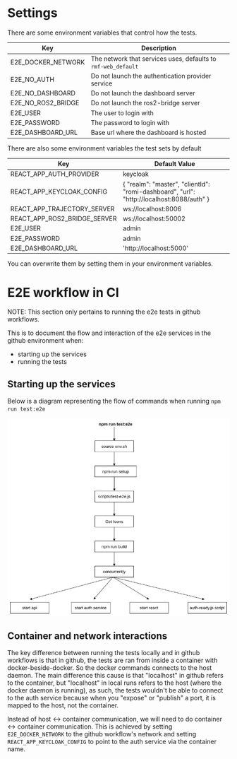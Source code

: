 # Settings

There are some environment variables that control how the tests.

| Key | Description |
|---|---|
| E2E_DOCKER_NETWORK | The network that services uses, defaults to `rmf-web_default` |
| E2E_NO_AUTH | Do not launch the authentication provider service |
| E2E_NO_DASHBOARD | Do not launch the dashboard server |
| E2E_NO_ROS2_BRIDGE | Do not launch the ros2-bridge server |
| E2E_USER | The user to login with |
| E2E_PASSWORD | The password to login with |
| E2E_DASHBOARD_URL | Base url where the dashboard is hosted |

There are also some environment variables the test sets by default

| Key | Default Value |
|---|---|
| REACT_APP_AUTH_PROVIDER | keycloak |
| REACT_APP_KEYCLOAK_CONFIG | { "realm": "master", "clientId": "romi-dashboard", "url": "http://localhost:8088/auth" } |
| REACT_APP_TRAJECTORY_SERVER | ws://localhost:8006 |
| REACT_APP_ROS2_BRIDGE_SERVER | ws://localhost:50002 |
| E2E_USER | admin |
| E2E_PASSWORD | admin |
| E2E_DASHBOARD_URL | 'http://localhost:5000' |

You can overwrite them by setting them in your environment variables.

# E2E workflow in CI

NOTE: This section only pertains to running the e2e tests in github workflows.

This is to document the flow and interaction of the e2e services in the github environment when:

- starting up the services
- running the tests

## Starting up the services

Below is a diagram representing the flow of commands when running `npm run test:e2e`

![Flow of commands diagram](docs/resources/e2e-E2e-start-process.png)

## Container and network interactions

The key difference between running the tests locally and in github workflows is that in github, the tests are ran from inside a container with docker-beside-docker. So the docker commands connects to the host daemon. The main difference this cause is that "localhost" in github refers to the container, but "localhost" in local runs refers to the host (where the docker daemon is running), as such, the tests wouldn't be able to connect to the auth service because when you "expose" or "publish" a port, it is mapped to the host, not the container.

Instead of host <-> container communication, we will need to do container <-> container communication. This is achieved by setting `E2E_DOCKER_NETWORK` to the github workflow's network and setting `REACT_APP_KEYCLOAK_CONFIG` to point to the auth service via the container name.
